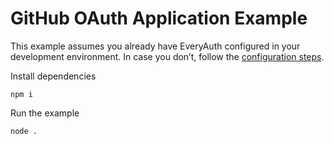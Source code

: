 # GitHub OAuth Application Example

This example assumes you already have EveryAuth configured in your development environment. In case you don’t, follow the [configuration steps](https://github.com/fusebit/everyauth-express#getting-started).

Install dependencies

```shell
npm i
```

Run the example

```shell
node .
```
